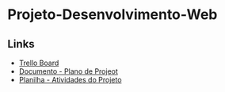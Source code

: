 # Projeto-Desenvolvimento-Web

## Links
- [Trello Board](https://trello.com/b/Jy282Tri/projeto-desenvolvimento-web)
- [Documento - Plano de Projeot](https://docs.google.com/document/d/1FNTAa6zle-AbHsPCnJMcvanx6jBjKAR6/edit)
- [Planilha - Atividades do Projeto](https://docs.google.com/spreadsheets/d/1dRVxodQT8VO-5FTN785RePfneY-A9nYlamd3xnK9eUA/edit?pli=1#gid=1975033013)
